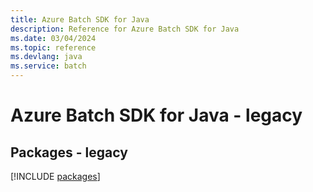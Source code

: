 ```yaml
---
title: Azure Batch SDK for Java
description: Reference for Azure Batch SDK for Java
ms.date: 03/04/2024
ms.topic: reference
ms.devlang: java
ms.service: batch
---
```

# Azure Batch SDK for Java - legacy
## Packages - legacy
[!INCLUDE [packages](batch-index.md)]